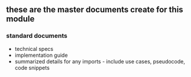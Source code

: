 ## these are the master documents create for this module

### standard documents
- technical specs
- implementation guide
- summarized details for any imports - include use cases, pseudocode, code snippets